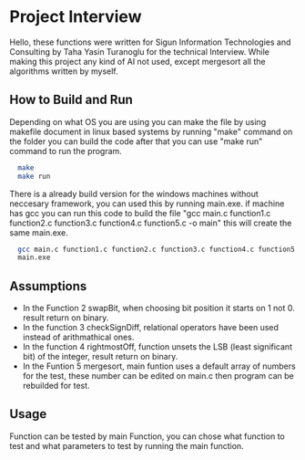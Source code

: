 
# Project Interview

Hello, these functions were written for Sigun Information Technologies and Consulting by Taha Yasin Turanoglu for the technical Interview. While making this project any kind of AI not used, except mergesort all the algorithms written by myself.




## How to Build and Run
Depending on what OS you are using you can make the file by using makefile document in linux based systems by running "make" command on the folder you can build the code after that you can use "make run" command to run the program.
```bash
  make
  make run
```
There is a already build version for the windows machines without neccesary framework, you can used this by running main.exe. if machine has gcc you can run this code to build the file "gcc main.c function1.c function2.c function3.c function4.c function5.c -o main" this will create the same main.exe.
```bash
  gcc main.c function1.c function2.c function3.c function4.c function5.c -o main
  main.exe
``` 
## Assumptions
- In the Function 2 swapBit, when choosing bit position it starts on 1 not 0. result return on binary.
- In the function 3 checkSignDiff, relational operators have been used instead of arithmathical ones.
- In the function 4 rightmostOff, function unsets the LSB (least significant bit) of the integer, result return on binary.
- In the Funtion 5 mergesort, main funtion uses a default array of numbers for the test, these number can be edited on main.c then program can be rebuilded for test.


## Usage
Function can be tested by main Function, you can chose what function to test and what parameters to test by running the main function.
